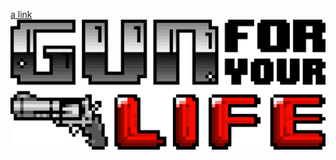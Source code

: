 [a link](http://www.mediafire.com/file/sbldom3e6b3cuwt/GILvDairy8.rar)
![alt text](https://github.com/AprilWRoss/Axio/raw/master/Title.png "GFYL")
